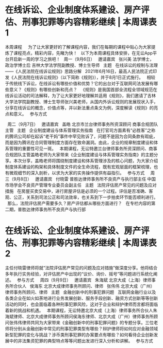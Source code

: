 # 在线诉讼、企业制度体系建设、房产评估、刑事犯罪等内容精彩继续 | 本周课表1

本周课程
 
 
为了让大家更好的了解课程内容，我们在每期的课程中贴心为大家提炼了课程亮点，精彩内容，先睹为快！
 
以下为本周课程具体安排，在无讼App平台开启新一周的学习之旅吧！
 
周一（9月6日）
 
邀请嘉宾
 
张兴美
法学博士，政治学博士后
吉林大学法学院副教授、博士生导师
 
主题
 
在线诉讼的规制与法理——《人民法院在线诉讼规则》思路分解
 
2021年6月16日，最高人民法院正式印发《人民法院在线诉讼规则》（以下简称《规则》），并于8月1日正式施行。
 
相较于传统线下诉讼，在线诉讼有哪些价值和优势？它的出台对于互联网司法发展有哪些意义？《规则》有哪些创新和亮点？
 
《规则》是我国首部全流程全领域规范在线诉讼活动的司法解释，为了让大家更好地理解并适用《规则》，我们邀请了吉林大学法学院副教授、博士生导师张兴美老师，从国内外诉讼规则的发展现状入手，分享在线诉讼的概念，价值点等，并以新法重点条文为例，深度解读《规则》的亮点和意义。
 
参与方式

 
周二（9月7日）
 
邀请嘉宾
 
盖皓
北京市兰台律师事务所资深顾问
商事合规团队主管
 
主题
 
企业制度建设与体系管理实务指南
 
在打官司方面素有“必胜客”之称的腾讯公司却在起诉“老干妈”事件中罕见败诉了，问题不是因为合同条款有瑕疵，而是因为腾讯在合同管理制度方面存在致命漏洞。由此，企业的规章制度建设和体系管理的重要性可见一斑。
 
本期课程，无讼特邀兰台律师事务所资深顾问、商事合规团队主管盖皓老师为大家带来《企业制度建设与体系管理实务指南》的主题分享。本次分享，盖皓老师将围绕制度建设和体系管理涉及的核心问题，为大家介绍制度体系建设的构架和具体制度文件的全生命流程，既有宏观层面的框架梳理，也有微观细节的深入剖析，以求为大家的实务操作提供有益指引。
 
参与方式
 
 
周三（9月8日）
 
邀请嘉宾
 
付晓雷
普胜达律师事务所不良资产与执行部主任
中国市场学会不良资产管理专业委员会副主任
 
主题
 
法院评估房产常见的问题及应对措施
 
在房屋买卖交易中，进行房屋评估是必须的一个过程。评估是否准确、客观、公正，关系到司法公正和司法效率，也关系到下一步拍卖环节能否顺利进行。
 
那么，法院评估房产需要多久？房产评估都从哪些方面进行？
 
在专栏内容的第二期，普胜达律师事务所不良资产与执行部

# 在线诉讼、企业制度体系建设、房产评估、刑事犯罪等内容精彩继续 | 本周课表2

主任付晓雷律师将就“法院评估房产常见的问题及应对措施”做深度分享。他将结合多年执行实务经验，对评估房产中出现的“议价、询价、摇号”等问题进行系统化阐述。
 
参与方式
 
 
周四（9月9日）
 
邀请嘉宾
 
朱海斌
北京大成（上海）律师事务所合伙人
 
侯海东
北京大成律师事务所顾问、律师
 
张伟伟
北京大成（广州）律师事务所顾问、律师
 
主题
 
金融创新中的刑事犯罪问题
 
互联网金融行业以及各类企业在如火如荼地进行业务发展创新、服务手段创新、融资方式创新等等创新活动的同时，也会面临着各种刑事犯罪风险，这对于企业和辩护律师而言都将面临着新的挑战和机遇。
 
本期课程，无讼特邀北京大成（上海）律师事务所合伙人朱海斌律师、北京大成律师事务所顾问侯海东律师、北京大成（广州）律师事务所顾问张伟伟律师共同为大家带来《金融创新中的刑事犯罪问题》的专题分享。三位老师将分别从金融创新中常见的刑事犯罪类型有哪些？辩护律师将如何应对金融领域新型犯罪的变化与挑战？涉币类刑事犯罪的办案要点有哪些？如何看待企业创新发展中的非法集资犯罪的典型特点等等问题出发进行深入分析和讲解。
 
参与方式
 
 


